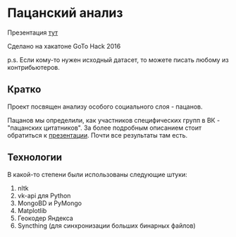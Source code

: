 # Пацанский анализ
Презентация [тут](https://docs.google.com/presentation/d/1F36iaGC2D9Eg4gI3M4aL-iCbxWiIEyvtrqAeAo1Donc/edit?usp=sharing)

Сделано на хакатоне GoTo Hack 2016

p.s. Если кому-то нужен исходный датасет, то можете писать любому из контрибьютеров.
## Кратко
Проект посвящен анализу особого социального слоя - пацанов.

Пацанов мы определили, как участников специфических групп в ВК - "пацанских цитатников". За более подробным описанием стоит обратиться к [презентации](https://docs.google.com/presentation/d/1F36iaGC2D9Eg4gI3M4aL-iCbxWiIEyvtrqAeAo1Donc/edit?usp=sharing). Почти все результаты там есть.

## Технологии
В какой-то степени были использованы следующие штуки:

1. nltk
2. vk-api для Python
3. MongoBD и PyMongo
4. Matplotlib
5. Геокодер Яндекса
6. Syncthing (для синхронизации больших бинарных файлов)